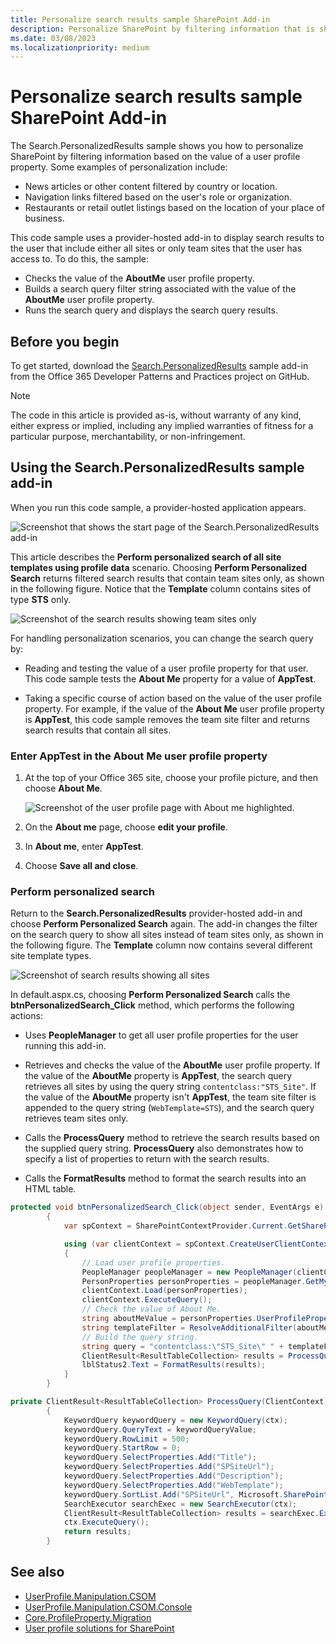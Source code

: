 ```yaml
---
title: Personalize search results sample SharePoint Add-in
description: Personalize SharePoint by filtering information that is shown to the user based on the value of a user profile property.
ms.date: 03/08/2023
ms.localizationpriority: medium
---
```


# Personalize search results sample SharePoint Add-in

The Search.PersonalizedResults sample shows you how to personalize SharePoint by filtering information based on the value of a user profile property. Some examples of personalization include:

- News articles or other content filtered by country or location.
- Navigation links filtered based on the user's role or organization.
- Restaurants or retail outlet listings based on the location of your place of business.

This code sample uses a provider-hosted add-in to display search results to the user that include either all sites or only team sites that the user has access to. To do this, the sample:

- Checks the value of the **AboutMe** user profile property.
- Builds a search query filter string associated with the value of the **AboutMe** user profile property.
- Runs the search query and displays the search query results.

## Before you begin

To get started, download the [Search.PersonalizedResults](https://github.com/SharePoint/PnP/tree/master/Samples/Search.PersonalizedResults) sample add-in from the Office 365 Developer Patterns and Practices project on GitHub.

> [!NOTE]
> The code in this article is provided as-is, without warranty of any kind, either express or implied, including any implied warranties of fitness for a particular purpose, merchantability, or non-infringement.

## Using the Search.PersonalizedResults sample add-in

When you run this code sample, a provider-hosted application appears.

![Screenshot that shows the start page of the Search.PersonalizedResults add-in](media/d5df9bb4-fa11-4bd6-91fd-c4d339687a8a.png)

This article describes the **Perform personalized search of all site templates using profile data** scenario. Choosing **Perform Personalized Search** returns filtered search results that contain team sites only, as shown in the following figure. Notice that the **Template** column contains sites of type **STS** only.

![Screenshot of the search results showing team sites only](media/dde71d9f-a296-4bee-b48b-964f81193404.png)

For handling personalization scenarios, you can change the search query by:

- Reading and testing the value of a user profile property for that user. This code sample tests the **About Me** property for a value of **AppTest**.

- Taking a specific course of action based on the value of the user profile property. For example, if the value of the **About Me** user profile property is **AppTest**, this code sample removes the team site filter and returns search results that contain all sites.

### Enter AppTest in the About Me user profile property

1. At the top of your Office 365 site, choose your profile picture, and then choose **About Me**.

   ![Screenshot of the user profile page with About me highlighted.](media/a7eccfcd-68f7-44b9-8f32-14a0d2f60398.png)

2. On the **About me** page, choose **edit your profile**.

3. In **About me**, enter **AppTest**.

4. Choose **Save all and close**.

### Perform personalized search

Return to the **Search.PersonalizedResults** provider-hosted add-in and choose **Perform Personalized Search** again. The add-in changes the filter on the search query to show all sites instead of team sites only, as shown in the following figure. The **Template** column now contains several different site template types.

![Screenshot of search results showing all sites](media/3af49550-cd2d-4e7e-af1d-5227a5603730.png)

In default.aspx.cs, choosing **Perform Personalized Search** calls the **btnPersonalizedSearch\_Click** method, which performs the following actions:

- Uses **PeopleManager** to get all user profile properties for the user running this add-in.

- Retrieves and checks the value of the **AboutMe** user profile property. If the value of the **AboutMe** property is **AppTest**, the search query retrieves all sites by using the query string  `contentclass:"STS_Site"`. If the value of the **AboutMe** property isn't **AppTest**, the team site filter is appended to the query string (`WebTemplate=STS`), and the search query retrieves team sites only.

- Calls the **ProcessQuery** method to retrieve the search results based on the supplied query string. **ProcessQuery** also demonstrates how to specify a list of properties to return with the search results.

- Calls the **FormatResults** method to format the search results into an HTML table.


```csharp
protected void btnPersonalizedSearch_Click(object sender, EventArgs e)
        {
            var spContext = SharePointContextProvider.Current.GetSharePointContext(Context);

            using (var clientContext = spContext.CreateUserClientContextForSPHost())
            {
                // Load user profile properties.
                PeopleManager peopleManager = new PeopleManager(clientContext);
                PersonProperties personProperties = peopleManager.GetMyProperties();
                clientContext.Load(personProperties);
                clientContext.ExecuteQuery();
                // Check the value of About Me.
                string aboutMeValue = personProperties.UserProfileProperties["AboutMe"];
                string templateFilter = ResolveAdditionalFilter(aboutMeValue);
                // Build the query string.
                string query = "contentclass:\"STS_Site\" " + templateFilter;
                ClientResult<ResultTableCollection> results = ProcessQuery(clientContext, query);
                lblStatus2.Text = FormatResults(results);
            }
        }

private ClientResult<ResultTableCollection> ProcessQuery(ClientContext ctx, string keywordQueryValue)
        {
            KeywordQuery keywordQuery = new KeywordQuery(ctx);
            keywordQuery.QueryText = keywordQueryValue;
            keywordQuery.RowLimit = 500;
            keywordQuery.StartRow = 0;
            keywordQuery.SelectProperties.Add("Title");
            keywordQuery.SelectProperties.Add("SPSiteUrl");
            keywordQuery.SelectProperties.Add("Description");
            keywordQuery.SelectProperties.Add("WebTemplate");
            keywordQuery.SortList.Add("SPSiteUrl", Microsoft.SharePoint.Client.Search.Query.SortDirection.Ascending);
            SearchExecutor searchExec = new SearchExecutor(ctx);
            ClientResult<ResultTableCollection> results = searchExec.ExecuteQuery(keywordQuery);
            ctx.ExecuteQuery();
            return results;
        }
```

## See also

- [UserProfile.Manipulation.CSOM](https://github.com/SharePoint/PnP/tree/master/Samples/UserProfile.Manipulation.CSOM)
- [UserProfile.Manipulation.CSOM.Console](https://github.com/SharePoint/PnP/tree/master/Samples/UserProfile.Manipulation.CSOM.Console)
- [Core.ProfileProperty.Migration](https://github.com/SharePoint/PnP/tree/master/Samples/Core.ProfileProperty.Migration)
- [User profile solutions for SharePoint](user-profile-solutions-for-sharepoint.md)

